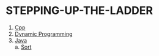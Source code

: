 # STEPPING-UP-THE-LADDER

1. [Cpp](https://github.com/DreamPearl/stepping-up-the-ladder/tree/main/cpp)
2. [Dynamic Programming](https://github.com/DreamPearl/stepping-up-the-ladder/tree/main/dynamic_programming)
3. [Java](https://github.com/DreamPearl/stepping-up-the-ladder/tree/main/java)  
    a. [Sort](https://github.com/DreamPearl/stepping-up-the-ladder/tree/main/java/sort)
